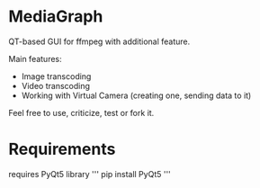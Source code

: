 # MediaGraph
QT-based GUI for ffmpeg with additional feature.

Main features:
 - Image transcoding
 - Video transcoding
 - Working with Virtual Camera (creating one, sending data to it)

Feel free to use, criticize, test or fork it.

# Requirements

requires PyQt5 library
'''
pip install PyQt5
'''
